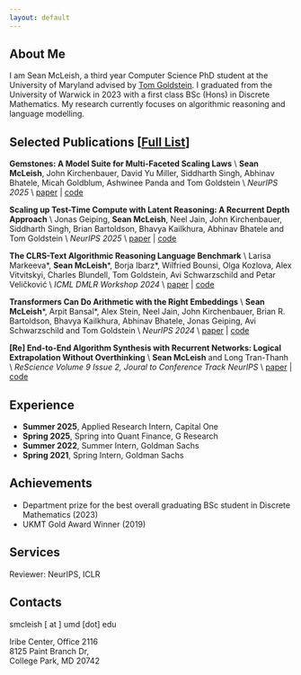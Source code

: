 ```yaml
---
layout: default
---
```


## About Me 
I am Sean McLeish, a third year Computer Science PhD student at the University of Maryland advised by [Tom Goldstein](https://www.cs.umd.edu/~tomg/). I graduated from the University of Warwick in 2023 with a first class BSc (Hons) in Discrete Mathematics. My research currently focuses on algorithmic reasoning and language modelling.

## Selected Publications \[[Full List](https://scholar.google.com/citations?user=kFzOTY8AAAAJ&hl=en)\]

__Gemstones: A Model Suite for Multi-Faceted Scaling Laws__ \\
<b>Sean McLeish</b>, John Kirchenbauer, David Yu Miller, Siddharth Singh, Abhinav Bhatele, Micah Goldblum, Ashwinee Panda and Tom Goldstein \\
_NeurIPS 2025_ \\
[paper](https://arxiv.org/abs/2502.06857) | [code](https://github.com/mcleish7/gemstone-scaling-laws)

__Scaling up Test-Time Compute with Latent Reasoning: A Recurrent Depth Approach__ \\
Jonas Geiping, <b>Sean McLeish</b>, Neel Jain, John Kirchenbauer, Siddharth Singh, Brian Bartoldson, Bhavya Kailkhura, Abhinav Bhatele and Tom Goldstein \\
_NeurIPS 2025_ \\
[paper](https://arxiv.org/abs/2502.05171) | [code](https://github.com/seal-rg/recurrent-pretraining)

__The CLRS-Text Algorithmic Reasoning Language Benchmark__ \\
Larisa Markeeva\*, <b>Sean McLeish</b>\*, Borja Ibarz\*, Wilfried Bounsi, Olga Kozlova, Alex Vitvitskyi, Charles Blundell, Tom Goldstein, Avi Schwarzschild and Petar Veličković \\
_ICML DMLR Workshop 2024_ \\
[paper](https://arxiv.org/abs/2406.04229) | [code](https://github.com/google-deepmind/clrs/tree/master/clrs/_src/clrs_text)

__Transformers Can Do Arithmetic with the Right Embeddings__ \\
<b>Sean McLeish</b>\*, Arpit Bansal\*, Alex Stein, Neel Jain, John Kirchenbauer, Brian R. Bartoldson, Bhavya Kailkhura, Abhinav Bhatele, Jonas Geiping, Avi Schwarzschild and Tom Goldstein \\
_NeurIPS 2024_ \\
[paper](https://arxiv.org/abs/2405.17399) | [code](https://github.com/mcleish7/arithmetic)

<!-- __Benchmarking ChatGPT on Algorithmic Reasoning__ \\
<b>Sean McLeish</b>, Avi Schwarzschild and Tom Goldstein \\
_Preprint_ \\
[paper](https://arxiv.org/abs/2404.03441) | [code](https://github.com/mcleish7/CLRS4LM) -->

__[Re] End-to-End Algorithm Synthesis with Recurrent Networks: Logical Extrapolation Without Overthinking__ \\
<b>Sean McLeish</b> and Long Tran-Thanh \\
_ReScience Volume 9 Issue 2, Joural to Conference Track NeurIPS_ \\
[paper](https://openreview.net/pdf?id=WaZB4pUVTi) | [code](https://github.com/mcleish7/MLRC-deep-thinking)

## Experience
- **Summer 2025**, Applied Research Intern, Capital One
- **Spring 2025**, Spring into Quant Finance, G Research
- **Summer 2022**, Summer Intern, Goldman Sachs
- **Spring 2021**, Spring Intern, Goldman Sachs

## Achievements 
- Department prize for the best overall graduating BSc student in Discrete Mathematics (2023)
- UKMT Gold Award Winner (2019)

## Services
Reviewer: NeurIPS, ICLR

## Contacts
smcleish [ at ] umd [dot] edu

Iribe Center, Office 2116  
8125 Paint Branch Dr,  
College Park, MD 20742

<!-- <a href="https://www.easycounter.com/">
<img src="https://www.easycounter.com/counter.php?ywen"
border="0" alt="Web Site Hit Counters"></a> -->